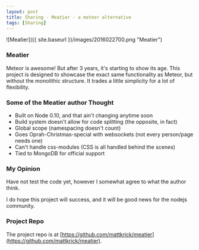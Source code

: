 ```yaml
---
layout: post
title: Sharing - Meatier - a meteor alternative
tags: [Sharing]
---
```


![Meatier]({{ site.baseurl }}/images/2016022700.png "Meatier")

### Meatier
Meteor is awesome! But after 3 years, it's starting to show its age. This project is designed to showcase the exact same functionality as Meteor, but without the monolithic structure. It trades a little simplicity for a lot of flexibility.

### Some of the Meatier author Thought
- Built on Node 0.10, and that ain't changing anytime soon
- Build system doesn't allow for code splitting (the opposite, in fact)
- Global scope (namespacing doesn't count)
- Goes Oprah-Christmas-special with websockets (not every person/page needs one)
- Can't handle css-modules (CSS is all handled behind the scenes)
- Tied to MongoDB for official support

### My Opinion
Have not test the code yet, however I somewhat agree to what the author think.

I do hope this project will success, and it will be good news for the nodejs community.

### Project Repo
The project repo is at [https://github.com/mattkrick/meatier](https://github.com/mattkrick/meatier).
